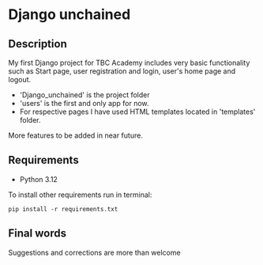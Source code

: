 # Django unchained

## Description
My first Django project for TBC Academy includes very basic functionality such as Start page,
user registration and login, user's home page and logout.

- 'Django_unchained' is the project folder
- 'users' is the first and only app for now.
- For respective pages I have used HTML templates located in 'templates' folder.

More features to be added in near future.

## Requirements
- Python 3.12

To install other requirements run in terminal:
````
pip install -r requirements.txt
````

## Final words
Suggestions and corrections are more than welcome
